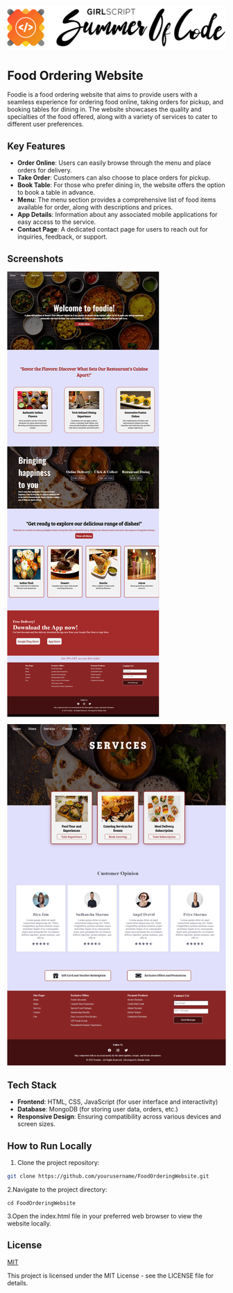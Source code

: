 ![gssoc](gssoc.png)
# Food Ordering Website


Foodie is a food ordering website that aims to provide users with a seamless experience for ordering food online, taking orders for pickup, and booking tables for dining in. The website showcases the quality and specialties of the food offered, along with a variety of services to cater to different user preferences.

## Key Features

- **Order Online**: Users can easily browse through the menu and place orders for delivery.
- **Take Order**: Customers can also choose to place orders for pickup.
- **Book Table**: For those who prefer dining in, the website offers the option to book a table in advance.
- **Menu**: The menu section provides a comprehensive list of food items available for order, along with descriptions and prices.
- **App Details**: Information about any associated mobile applications for easy access to the service.
- **Contact Page**: A dedicated contact page for users to reach out for inquiries, feedback, or support.

## Screenshots

![Landing Page](homepg.png)

![Service](service.png)


## Tech Stack

- **Frontend**: HTML, CSS, JavaScript (for user interface and interactivity)
- **Database**: MongoDB (for storing user data, orders, etc.)
- **Responsive Design**: Ensuring compatibility across various devices and screen sizes.

## How to Run Locally

1. Clone the project repository:

```bash
git clone https://github.com/yourusername/FoodOrderingWebsite.git
```

2.Navigate to the project directory:

```
cd FoodOrderingWebsite
```


3.Open the index.html file in your preferred web browser to view the website locally.


## License

[MIT](https://choosealicense.com/licenses/mit/)

This project is licensed under the MIT License - see the LICENSE file for details.






